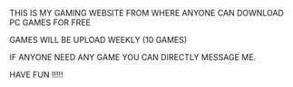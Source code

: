 THIS IS MY GAMING WEBSITE FROM WHERE ANYONE CAN DOWNLOAD PC GAMES FOR FREE

GAMES WILL BE UPLOAD WEEKLY (10 GAMES)

IF ANYONE NEED ANY GAME YOU CAN DIRECTLY MESSAGE ME.

HAVE FUN !!!!!
